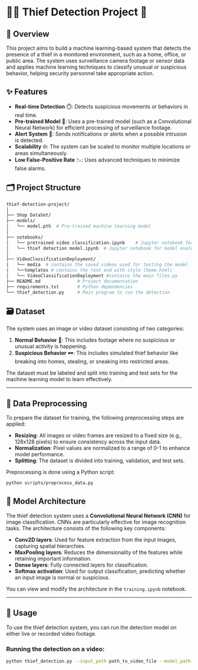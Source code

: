 # 🕵️‍♂️ Thief Detection Project 🚨

## 📖 Overview

This project aims to build a machine learning-based system that detects the presence of a thief in a monitored environment, such as a home, office, or public area. The system uses surveillance camera footage or sensor data and applies machine learning techniques to classify unusual or suspicious behavior, helping security personnel take appropriate action.

## ✨ Features

- **Real-time Detection** ⏱️: Detects suspicious movements or behaviors in real time.
- **Pre-trained Model** 🤖: Uses a pre-trained model (such as a Convolutional Neural Network) for efficient processing of surveillance footage.
- **Alert System** 📲: Sends notifications or alerts when a possible intrusion is detected.
- **Scalability** 🌐: The system can be scaled to monitor multiple locations or areas simultaneously.
- **Low False-Positive Rate** 📉: Uses advanced techniques to minimize false alarms.

## 🗂️ Project Structure

```bash
thief-detection-project/
│
├── Shop DataSet/
├── models/
│   └── model.pth  # Pre-trained machine learning model
│
├── notebooks/
│   └── pretrained video classification.ipynb    # Jupyter notebook for model training
│   └── thief detection model.ipynb  # Jupyter notebook for model evaluation
│
├── VideoClassificationDeployment/
|   └── media  # contains the saved videos used for testing the model
|   └──templates # contains the ront end with style (home.html)
│   └── VideoClassificationDeployment #contains the main files.py
├── README.md              # Project documentation
├── requirements.txt       # Python dependencies
└── thief_detection.py     # Main program to run the detection
```
## 🗃️ Dataset

The system uses an image or video dataset consisting of two categories:

1. **Normal Behavior** 👥: This includes footage where no suspicious or unusual activity is happening.
2. **Suspicious Behavior** 🕶️: This includes simulated thief behavior like breaking into homes, stealing, or sneaking into restricted areas.

The dataset must be labeled and split into training and test sets for the machine learning model to learn effectively.

---

## 🔄 Data Preprocessing

To prepare the dataset for training, the following preprocessing steps are applied:

- **Resizing**: All images or video frames are resized to a fixed size (e.g., 128x128 pixels) to ensure consistency across the input data.
- **Normalization**: Pixel values are normalized to a range of 0-1 to enhance model performance.
- **Splitting**: The dataset is divided into training, validation, and test sets.

Preprocessing is done using a Python script:

```bash
python scripts/preprocess_data.py
```
## 🧠 Model Architecture

The thief detection system uses a **Convolutional Neural Network (CNN)** for image classification. CNNs are particularly effective for image recognition tasks. The architecture consists of the following key components:

- **Conv2D layers**: Used for feature extraction from the input images, capturing spatial hierarchies.
- **MaxPooling layers**: Reduces the dimensionality of the features while retaining important information.
- **Dense layers**: Fully connected layers for classification.
- **Softmax activation**: Used for output classification, predicting whether an input image is normal or suspicious.

You can view and modify the architecture in the `training.ipynb` notebook.

---

## 🚀 Usage

To use the thief detection system, you can run the detection model on either live or recorded video footage.

### Running the detection on a video:

```bash
python thief_detection.py --input_path path_to_video_file --model_path models/thief_detection_model.h5
```

